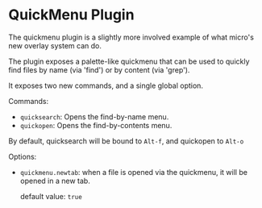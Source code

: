 # QuickMenu Plugin

The quickmenu plugin is a slightly more involved example of what micro's new
overlay system can do.

The plugin exposes a palette-like quickmenu that can be used to quickly find
files by name (via 'find') or by content (via 'grep').

It exposes two new commands, and a single global option.

Commands:
* `quicksearch`: Opens the find-by-name menu.
* `quickopen`: Opens the find-by-contents menu.

By default, quicksearch will be bound to `Alt-f`, and quickopen to `Alt-o`

Options:
* `quickmenu.newtab`: when a file is opened via the quickmenu, it will be opened
   in a new tab.

    default value: `true`
